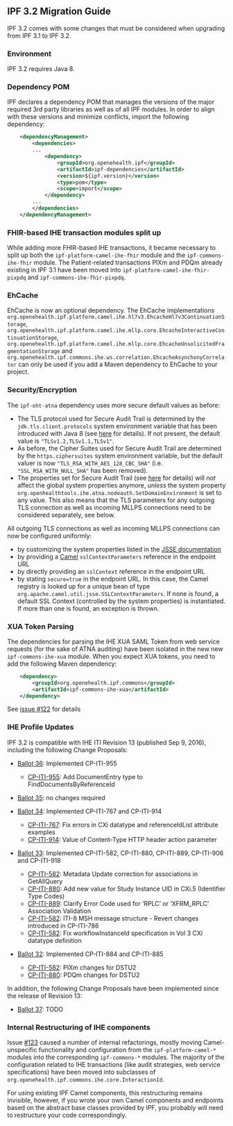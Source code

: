 ## IPF 3.2 Migration Guide

IPF 3.2 comes with some changes that must be considered when upgrading from IPF 3.1 to IPF 3.2.

### Environment

IPF 3.2 requires Java 8. 


### Dependency POM

IPF declares a dependency POM that manages the versions of the major required 3rd party libraries as well as of all IPF modules.
In order to align with these versions and minimize conflicts, import the following dependency: 

  
```xml
    <dependencyManagement>
        <dependencies>
        ...
            <dependency>
                <groupId>org.openehealth.ipf</groupId>
                <artifactId>ipf-dependencies</artifactId>
                <version>${ipf.version}</version>
                <type>pom</type>
                <scope>import</scope>
            </dependency>
        ...
        </dependencies>
    </dependencyManagement>
```    


### FHIR-based IHE transaction modules split up

While adding more FHIR-based IHE transactions, it became necessary to split up both the `ipf-platform-camel-ihe-fhir`
module and the `ipf-commons-ihe-fhir` module. 
The Patient-related transactions PIXm and PDQm already existing in IPF 3.1 have been moved into `ipf-platform-camel-ihe-fhir-pixpdq`
and `ipf-commons-ihe-fhir-pixpdq`.


### EhCache
 
EhCache is now an optional dependency. The EhCache implementations `org.openehealth.ipf.platform.camel.ihe.hl7v3.EhcacheHl7v3ContinuationStorage`,
`org.openehealth.ipf.platform.camel.ihe.mllp.core.EhcacheInteractiveContinuationStorage`,
`org.openehealth.ipf.platform.camel.ihe.mllp.core.EhcacheUnsolicitedFragmentationStorage` and 
`org.openehealth.ipf.commons.ihe.ws.correlation.EhcacheAsynchonyCorrelator` can only be used if you add a Maven dependency to EhCache to your project.


### Security/Encryption

The `ipf-oht-atna` dependency uses more secure default values as before:

* The TLS protocol used for Secure Audit Trail is determined by the `jdk.tls.client.protocols` system environment variable that has been
introduced with Java 8 (see [here](https://docs.oracle.com/javase/8/docs/technotes/guides/security/enhancements-8.html) for details). If not present, the default value is `"TLSv1.2,TLSv1.1,TLSv1"`.
* As before, the Cipher Suites used for Secure Audit Trail are determined by the `https.ciphersuites` system environment variable, 
but the default valuer is now `"TLS_RSA_WITH_AES_128_CBC_SHA"` (i.e. `"SSL_RSA_WITH_NULL_SHA"` has been removed).
* The properties set for Secure Audit Trail (see [here](../ipf-platform-camel-ihe-mllp/atna.html) for details) will *not* affect the global 
system properties anymore, *unless* the system property `org.openhealthtools.ihe.atna.nodeauth.SetDomainEnvironment` is set to any value. 
This also means that the TLS parameters for any outgoing TLS connection as well as incoming MLLPS connections need to be considered separately, see below.

All outgoing TLS connections as well as incoming MLLPS connections can now be configured uniformly:

* by customizing the system properties listed in the [JSSE documentation](https://docs.oracle.com/javase/8/docs/technotes/guides/security/jsse/JSSERefGuide.html#InstallationAndCustomization)
* by providing a [Camel](http://camel.apache.org/camel-configuration-utilities.html) `sslContextParameters` reference in the endpoint URL
* by directly providing an `sslContext` reference in the endpoint URL
* by stating `secure=true` in the endpoint URL. In this case, the Camel registry is looked up for a unique bean of type `org.apache.camel.util.jsse.SSLContextParameters`. 
If none is found, a default SSL Context (controlled by the system properties) is instantiated. If more than one is found, an exception is thrown.


### XUA Token Parsing

The dependencies for parsing the IHE XUA SAML Token from web service requests (for the sake of ATNA auditing) have been isolated in the new
new `ipf-commons-ihe-xua` module. When you expect XUA tokens, you need to add the following Maven dependency:

```xml
    <dependency>
        <groupId>org.openehealth.ipf.commons</groupId>
        <artifactId>ipf-commons-ihe-xua</artifactId>
    </dependency>
```

See [issue #122](https://github.com/oehf/ipf/issues/122) for details


### IHE Profile Updates

IPF 3.2 is compatible with IHE ITI Revision 13 (published Sep 9, 2016), including the following Change Proposals:

* [Ballot 36](http://wiki.ihe.net/index.php/ITI_Change_Proposals_2017#Ballot_36): Implemented CP-ITI-955
    * [CP-ITI-955](ftp://ftp.ihe.net/IT_Infrastructure/TF_Maintenance-2016/CPs/Ballots/ballot_36/CP-ITI-955-00.doc): Add DocumentEntry type to FindDocumentsByReferenceId

* [Ballot 35](http://wiki.ihe.net/index.php/ITI_Change_Proposals_2016#Ballot_35): no changes required

* [Ballot 34](http://wiki.ihe.net/index.php/ITI_Change_Proposals_2016#Ballot_34): Implemented CP-ITI-767 and CP-ITI-914
    * [CP-ITI-767](ftp://ftp.ihe.net/IT_Infrastructure/TF_Maintenance-2016/CPs/Ballots/ballot_34/CP-ITI-767-02.doc): Fix errors in CXi datatype and referenceIdList attribute examples 
    * [CP-ITI-914](ftp://ftp.ihe.net/IT_Infrastructure/TF_Maintenance-2016/CPs/Ballots/ballot_34/CP-ITI-914-04.doc): Value of Content-Type HTTP header action parameter 

* [Ballot 33](http://wiki.ihe.net/index.php/ITI_Change_Proposals_2016#Ballot_33): Implemented CP-ITI-582, CP-ITI-880, CP-ITI-889, CP-ITI-906 and CP-ITI-918
    * [CP-ITI-582](ftp://ftp.ihe.net/IT_Infrastructure/TF_Maintenance-2016/CPs/Ballots/ballot_33/CP-ITI-582-06.doc): Metadata Update correction for associations in GetAllQuery 
    * [CP-ITI-880](ftp://ftp.ihe.net/IT_Infrastructure/TF_Maintenance-2016/CPs/Ballots/ballot_33/CP-ITI-880-03.doc): Add new value for Study Instance UID in CXi.5 (Identifier Type Codes) 
    * [CP-ITI-889](ftp://ftp.ihe.net/IT_Infrastructure/TF_Maintenance-2016/CPs/Ballots/ballot_33/CP-ITI-889-08.doc): Clarify Error Code used for ‘RPLC’ or ‘XFRM_RPLC’ Association Validation 
    * [CP-ITI-582](ftp://ftp.ihe.net/IT_Infrastructure/TF_Maintenance-2016/CPs/Ballots/ballot_33/CP-ITI-906-00.doc): ITI-8 MSH message structure - Revert changes introduced in CP-ITI-786 
    * [CP-ITI-582](ftp://ftp.ihe.net/IT_Infrastructure/TF_Maintenance-2016/CPs/Ballots/ballot_33/CP-ITI-918-01.doc): Fix workflowInstanceId specification in Vol 3 CXi datatype definition 
    
* [Ballot 32](http://wiki.ihe.net/index.php/ITI_Change_Proposals_2016#Ballot_32): Implemented CP-ITI-884 and CP-ITI-885
    * [CP-ITI-582](ftp://ftp.ihe.net/IT_Infrastructure/TF_Maintenance-2016/CPs/Ballots/ballot_32/CP-ITI-884-00.doc): PIXm changes for DSTU2 
    * [CP-ITI-880](ftp://ftp.ihe.net/IT_Infrastructure/TF_Maintenance-2016/CPs/Ballots/ballot_32/CP-ITI-885-00.doc): PDQm changes for DSTU2


In addition, the following Change Proposals have been implemented since the release of Revision 13:

* [Ballot 37](http://wiki.ihe.net/index.php/ITI_Change_Proposals_2017#Ballot_37): 
   TODO
   

### Internal Restructuring of IHE components

Issue [#123](https://github.com/oehf/ipf/issues/123) caused a number of internal refactorings, mostly moving Camel-unspecific functionality
and configuration from the `ipf-platform-camel-*` modules into the corresponding `ipf-commons-*` modules.
The majority of the configuration related to IHE transactions (like audit strategies, web service specifications) have been moved into
subclasses of `org.openehealth.ipf.commons.ihe.core.InteractionId`.

For using existing IPF Camel components, this restructuring remains invisible, however, if you wrote your own Camel components and endpoints 
based on the abstract base classes provided by IPF, you probably will need to restructure your code correspondingly.

[3.2]:images/3.2.png